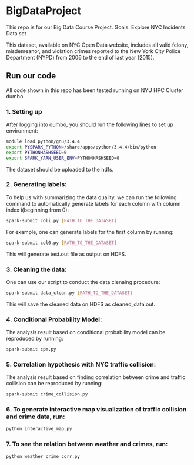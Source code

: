 # BigDataProject
This repo is for our Big Data Course Project.
Goals: Explore NYC Incidents Data set

This dataset, available on NYC Open Data website, includes all valid felony, misdemeanor, and violation crimes reported to the New York City Police Department (NYPD) from 2006 to the end of last year (2015).

## Run our code 
All code shown in this repo has been tested running on NYU HPC Cluster dumbo. 
### 1. Setting up
After logging into dumbo, you should run the following lines to set up environment:
```bash
module load python/gnu/3.4.4 
export PYSPARK_PYTHON=/share/apps/python/3.4.4/bin/python 
export PYTHONHASHSEED=0 
export SPARK_YARN_USER_ENV=PYTHONHASHSEED=0
```
The dataset should be uploaded to the hdfs.
### 2. Generating labels:
To help us with summarizing the data quality, we can run the following command to automatically generate labels for each column with column index i(beginning from 0):
```bash
spark-submit coli.py [PATH_TO_THE_DATASET]
```
For example, one can generate labels for the first column by running:
```bash
spark-submit col0.py [PATH_TO_THE_DATASET]
```
This will generate test.out file as output on HDFS.
### 3. Cleaning the data:
One can use our script to conduct the data clenaing procedure:
```bash
spark-submit data_clean.py [PATH_TO_THE_DATASET]
```
This will save the cleaned data on HDFS as cleaned_data.out.

### 4. Conditional Probability Model:
The analysis result based on conditional probability model can be reproduced by running:
```bash
spark-submit cpm.py
```
### 5. Correlation hypothesis with NYC traffic collision:
The analysis result based on finding correlation between crime and traffic collision can be reproduced by running:
```bash
spark-submit crime_collision.py
```
### 6. To generate interactive map visualization of traffic collision and crime data, run:
```bash
python interactive_map.py
```
### 7. To see the relation between weather and crimes, run:
```bash
python weather_crime_corr.py
```
